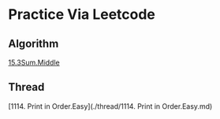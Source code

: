 # Practice Via Leetcode

## Algorithm

[15.3Sum.Middle](./algorithm/15.3Sum.Middle.md)

## Thread

[1114. Print in Order.Easy](./thread/1114. Print in Order.Easy.md)

